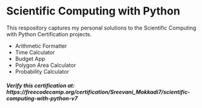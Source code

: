 # Scientific Computing with Python

This respository captures my personal solutions to the Scientific Computing with Python Certification projects.
- Arithmetic Formatter
- Time Calculator
- Budget App
- Polygon Area Calculator
- Probability Calculator

<h5> <b>Verify this certification at: </b> https://freecodecamp.org/certification/Sreevani_Mokkadi7/scientific-computing-with-python-v7 </h5> <br>